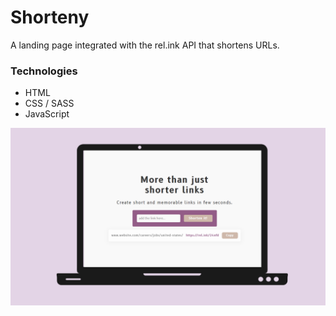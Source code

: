 # Shorteny
A landing page integrated with the rel.ink API that shortens URLs.

### Technologies
- HTML
- CSS / SASS
- JavaScript
<img src="https://github.com/NeirouzJbira/Shorteny/blob/main/img.png">
